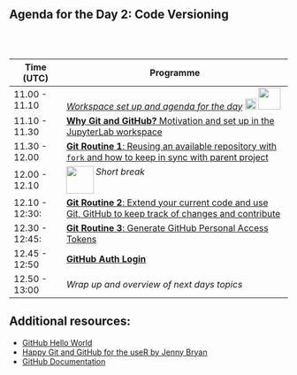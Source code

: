 <br/><br/>
## Agenda for the Day 2: Code Versioning
<br/><br/>

| Time (UTC)    | Programme       |
| ------------- | --------------------------------------------------------------------------- |
| 11.00 - 11.10 |  [_Workspace set up and agenda for the day_](workspace-setup.md) <img src="https://encrypted-tbn0.gstatic.com/images?q=tbn:ANd9GcQGO2P0vFlvhsDbmltsjjIWZMi1dQCduIkuwA&usqp=CAU"  width="20"> <img src="https://git-scm.com/images/logos/downloads/Git-Logo-1788C.png"  width="40"> |
| 11.10 - 11.30 | [**Why Git and GitHub?** Motivation and set up in the JupyterLab workspace](why-git-and-setup.md) |
| 11.30 - 12.00 | [**Git Routine 1**: Reusing an available repository with `fork` and how to keep in sync with parent project](keeping-your-repository-fork-in-sync.md) |
| 12.00 - 12.10 | <img src="/../../img/coffee.png" width=50 align=left> _Short break_ |
| 12.10 - 12:30:| [**Git Routine 2**: Extend your current code and use Git, GitHub to keep track of changes and contribute](the-add-push-git-routine.md) |
| 12.30 - 12:45:| [**Git Routine 3**: Generate GitHub Personal Access Tokens](GeneratingGitHubPersonalAccessTokens.gif)|
| 12.45 - 12:50 | [**GitHub Auth Login**](GitHubAuthLoginFromCommandLine.gif)  |
| 12.50 - 13:00 | _Wrap up and overview of next days topics_ |

## Additional resources:
- [GitHub Hello World](https://guides.github.com/activities/hello-world/)
- [Happy Git and GitHub for the useR by Jenny Bryan](https://happygitwithr.com/)
- [GitHub Documentation](https://docs.github.com/en)

